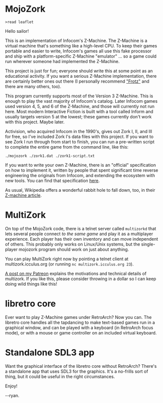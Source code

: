 
# MojoZork

```
>read leaflet
```

Hello sailor!

This is an implementation of Infocom's Z-Machine. The Z-Machine is a virtual
machine that's something like a high-level CPU. To keep their games portable
and easier to write, Infocom's games all use this fake processor and ship
with a platform-specific Z-Machine "emulator" ... so a game could run wherever
someone had implemented the Z-Machine.

This project is just for fun; everyone should write this at some point as an
educational activity. If you want a serious Z-Machine implementation, there
are certainly better ones out there (I personally recommend
["Frotz"](http://frotz.sourceforge.net/) and there are many others, too).

This program currently supports most of the Version 3 Z-Machine. This is
enough to play the vast majority of Infocom's catalog. Later Infocom games
used version 4, 5, and 6 of the Z-Machine, and those will currently not run
here. Most modern Interactive Fiction is built with a tool called Inform and
usually targets version 5 at the lowest; these games currently don't work
with this project. Maybe later.

Activision, who acquired Infocom in the 1990's, gives out Zork I, II, and III
for free, so I've included Zork I's data files with this project. If you want
to see Zork I run through from start to finish, you can run a pre-written
script to complete the entire game from the command line, like this:

```
./mojozork ./zork1.dat ./zork1-script.txt
```

If you want to write your own Z-Machine, there is an "official" specification
on how to implement it, written by people that spent significant time
reverse engineering the originals from Infocom, and extending the ecosystem
with new tools. You can find that specification
[here](http://inform-fiction.org/zmachine/standards/).

As usual, Wikipedia offers a wonderful rabbit hole to fall down, too, in
their [Z-machine article](https://en.wikipedia.org/wiki/Z-machine).

# MultiZork

On top of the MojoZork code, there is a telnet server called `multizorkd` that
lets several people connect _to the same game_ and play it as a multiplayer
experience. Each player has their own inventory and can move independent of
others. This probably only works on Linux/Unix systems, but the single-player
mojozork program should work on just about anything.

You can play MultiZork right now by pointing a telnet client at
multizork.icculus.org (or running `nc multizork.icculus.org 23`).

[A post on my Patreon](https://www.patreon.com/posts/54997062) explains the
motivations and technical details of multizork. If you like this, please
consider throwing in a dollar so I can keep doing wild things like this!

# libretro core

Ever want to play Z-Machine games under RetroArch? Now you can. The libretro
core handles all the tapdancing to make text-based games run in a graphical
window, and can be played with a keyboard (in RetroArch focus mode), or with
a mouse or game controller on an included virtual keyboard.

# Standalone SDL3 app

Want the graphical interface of the libretro core without RetroArch? There's a
standalone app that uses SDL3 for the graphics. It's a no-frills sort of
thing, but it could be useful in the right circumstances.


Enjoy!

--ryan.

